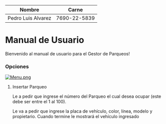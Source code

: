 | Nombre  | Carne |
| -------- | -------- |
| Pedro Luis Alvarez     | 7690-22-5839     |

# Manual de Usuario 
Bienvenido al manual de usuario para el Gestor de Parqueos!

### Opciones
[![Menu.png](https://i.postimg.cc/j5YHQYRy/Menu.png)](https://postimg.cc/B8NP4yLv)

1. Insertar Parqueo
 
    Le a pedir que ingrese el número del Parqueo el cual desea ocupar (este debe ser entre el 1 al 100).

    Le va a pedir que ingrese la placa de vehículo, color, línea, modelo y propietario.
    Cuando termine le mostrará el vehículo ingresado 